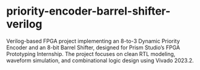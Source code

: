 # priority-encoder-barrel-shifter-verilog
Verilog-based FPGA project implementing an 8-to-3 Dynamic Priority Encoder and an 8-bit Barrel Shifter, designed for Prism Studio’s FPGA Prototyping Internship. The project focuses on clean RTL modeling, waveform simulation, and combinational logic design using Vivado 2023.2.

